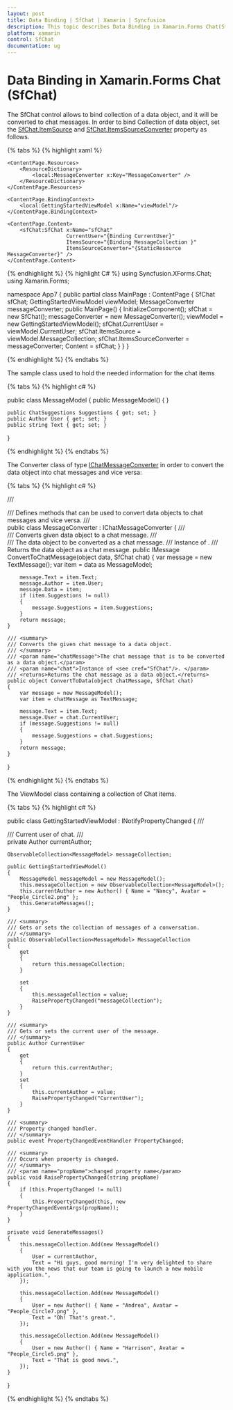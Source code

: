 ```yaml
---
layout: post
title: Data Binding | SfChat | Xamarin | Syncfusion
description: This topic describes Data Binding in Xamarin.Forms Chat(SfChat).This could be achived through ItemsSource and ItemsSourceConverter property.
platform: xamarin
control: SfChat
documentation: ug
---
```


# Data Binding in Xamarin.Forms Chat (SfChat)

The SfChat control allows to bind collection of a data object, and it will be converted to chat messages. In order to bind Collection of data object, set the [SfChat.ItemSource](https://help.syncfusion.com/cr/xamarin/Syncfusion.XForms.Chat.SfChat.html#Syncfusion_XForms_Chat_SfChat_ItemsSource) and [SfChat.ItemsSourceConverter](https://help.syncfusion.com/cr/xamarin/Syncfusion.XForms.Chat.SfChat.html#Syncfusion_XForms_Chat_SfChat_ItemsSourceConverter) property as follows.

{% tabs %}
{% highlight xaml %}
<?xml version="1.0" encoding="utf-8" ?>
<ContentPage xmlns="http://xamarin.com/schemas/2014/forms"
             xmlns:x="http://schemas.microsoft.com/winfx/2009/xaml"
             xmlns:local="clr-namespace:App7"                   
             xmlns:sfChat="clr-namespace:Syncfusion.XForms.Chat;assembly=Syncfusion.SfChat.XForms"
             x:Class="App7.MainPage">

    <ContentPage.Resources>
        <ResourceDictionary>
            <local:MessageConverter x:Key="MessageConverter" />
        </ResourceDictionary>
    </ContentPage.Resources>

    <ContentPage.BindingContext>
        <local:GettingStartedViewModel x:Name="viewModel"/>
    </ContentPage.BindingContext>

    <ContentPage.Content>
        <sfChat:SfChat x:Name="sfChat" 
                       CurrentUser="{Binding CurrentUser}"                                                    
                       ItemsSource="{Binding MessageCollection }"  
                       ItemsSourceConverter="{StaticResource MessageConverter}" />
    </ContentPage.Content>
</ContentPage>

{% endhighlight %}
{% highlight C# %}
using Syncfusion.XForms.Chat;
using Xamarin.Forms;

namespace App7
{
    public partial class MainPage : ContentPage
    {
        SfChat sfChat;
        GettingStartedViewModel viewModel;
        MessageConverter messageConverter;
        public MainPage()
        {
            InitializeComponent();
            sfChat = new SfChat();
            messageConverter = new MessageConverter();
            viewModel = new GettingStartedViewModel();
            sfChat.CurrentUser = viewModel.CurrentUser;
            sfChat.ItemsSource = viewModel.MessageCollection;
            sfChat.ItemsSourceConverter = messageConverter;
            Content = sfChat;
        }
    }
}

{% endhighlight %}
{% endtabs %}

The sample class used to hold the needed information for the chat items

{% tabs %}
{% highlight c# %}

public class MessageModel
{
    public MessageModel()
    {
    }

    public ChatSuggestions Suggestions { get; set; }
    public Author User { get; set; }
    public string Text { get; set; }
}

{% endhighlight %}
{% endtabs %}

The Converter class of type [IChatMessageConverter](https://help.syncfusion.com/cr/xamarin/Syncfusion.XForms.Chat.IChatMessageConverter.html) in order to convert the data object into chat messages and vice versa:

{% tabs %}
{% highlight c# %}

/// <summary>
/// Defines methods that can be used to convert data objects to chat messages and vice versa.
/// </summary>
public class MessageConverter : IChatMessageConverter
{
    /// <summary>
    /// Converts given data object to a chat message.
    /// </summary>
    /// <param name="data">The data object to be converted as a chat message.</param>
    /// <param name="chat">Instance of <see cref="SfChat"/>. </param>
    /// <returns>Returns the data object as a chat message.</returns>
    public IMessage ConvertToChatMessage(object data, SfChat chat)
    {
        var message = new TextMessage();
        var item = data as MessageModel;

        message.Text = item.Text;
        message.Author = item.User;
        message.Data = item;
        if (item.Suggestions != null)
        {
            message.Suggestions = item.Suggestions;
        }
        return message;
    }

    /// <summary>
    /// Converts the given chat message to a data object.
    /// </summary>
    /// <param name="chatMessage">The chat message that is to be converted as a data object.</param>
    /// <param name="chat">Instance of <see cref="SfChat"/>. </param>
    /// <returns>Returns the chat message as a data object.</returns>
    public object ConvertToData(object chatMessage, SfChat chat)
    {
        var message = new MessageModel();
        var item = chatMessage as TextMessage;

        message.Text = item.Text;
        message.User = chat.CurrentUser;
        if (message.Suggestions != null)
        {
            message.Suggestions = chat.Suggestions;
        }
        return message;
    }
}

{% endhighlight %}
{% endtabs %}

The ViewModel class containing a collection of Chat items.

{% tabs %}
{% highlight c# %}

public class GettingStartedViewModel : INotifyPropertyChanged
{
    /// <summary>
    /// Current user of chat.
    /// </summary>
    private Author currentAuthor;

    ObservableCollection<MessageModel> messageCollection;

    public GettingStartedViewModel()
    {
        MessageModel messageModel = new MessageModel();
        this.messageCollection = new ObservableCollection<MessageModel>();
        this.currentAuthor = new Author() { Name = "Nancy", Avatar = "People_Circle2.png" };
        this.GenerateMessages();
    }

    /// <summary>
    /// Gets or sets the collection of messages of a conversation.
    /// </summary>
    public ObservableCollection<MessageModel> MessageCollection
    {
        get
        {
            return this.messageCollection;
        }

        set
        {
            this.messageCollection = value;
            RaisePropertyChanged("messageCollection");
        }
    }

    /// <summary>
    /// Gets or sets the current user of the message.
    /// </summary>
    public Author CurrentUser
    {
        get
        {
            return this.currentAuthor;
        }
        set
        {
            this.currentAuthor = value;
            RaisePropertyChanged("CurrentUser");
        }
    }

    /// <summary>
    /// Property changed handler.
    /// </summary>
    public event PropertyChangedEventHandler PropertyChanged;

    /// <summary>
    /// Occurs when property is changed.
    /// </summary>
    /// <param name="propName">changed property name</param>
    public void RaisePropertyChanged(string propName)
    {
        if (this.PropertyChanged != null)
        {
            this.PropertyChanged(this, new PropertyChangedEventArgs(propName));
        }
    }

    private void GenerateMessages()
    {
        this.messageCollection.Add(new MessageModel()
        {
            User = currentAuthor,
            Text = "Hi guys, good morning! I'm very delighted to share with you the news that our team is going to launch a new mobile application.",
        });

        this.messageCollection.Add(new MessageModel()
        {
            User = new Author() { Name = "Andrea", Avatar = "People_Circle7.png" },
            Text = "Oh! That's great.",
        });

        this.messageCollection.Add(new MessageModel()
        {
            User = new Author() { Name = "Harrison", Avatar = "People_Circle5.png" },
            Text = "That is good news.",
        });
    }
}
        
{% endhighlight %}
{% endtabs %}
